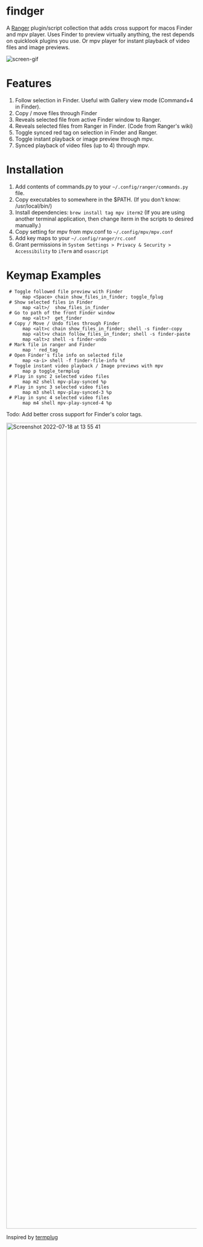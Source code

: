 # findger

A [Ranger](https://github.com/ranger/ranger) plugin/script collection that adds cross support for macos Finder and mpv player.
Uses Finder to preview virtually anything, the rest depends on quicklook plugins you use. Or mpv player for instant playback of video files and image previews.

![screen-gif](./preview.gif)

# Features

  1. Follow selection in Finder. Useful with Gallery view mode (Command+4 in Finder).
  2. Copy / move files through Finder
  3. Reveals selected file from active Finder window to Ranger.
  4. Reveals selected files from Ranger in Finder. (Code from Ranger's wiki)
  5. Toggle synced red tag on selection in Finder and Ranger.
  6. Toggle instant playback or image preview through mpv.
  7. Synced playback of video files (up to 4) through mpv.

# Installation

  1. Add contents of commands.py to your `~/.config/ranger/commands.py` file.
  2. Copy executables to somewhere in the $PATH. (If you don't know: /usr/local/bin/)
  3. Install dependencies: `brew install tag mpv iterm2` (If you are using another terminal application, then change iterm in the scripts to desired manually.)
  4. Copy setting for mpv from mpv.conf to `~/.config/mpv/mpv.conf`
  5. Add key maps to your `~/.config/ranger/rc.conf`
  6. Grant permissions in `System Settings > Privacy & Security > Accessibility` to `iTerm` and `osascript`

# Keymap Examples

```
 # Toggle followed file preview with Finder
      map <Space> chain show_files_in_finder; toggle_fplug
 # Show selected files in Finder
      map <alt>/  show_files_in_finder
 # Go to path of the front Finder window
      map <alt>?  get_finder
 # Copy / Move / Undo files through Finder
      map <alt>c chain show_files_in_finder; shell -s finder-copy
      map <alt>v chain follow_files_in_finder; shell -s finder-paste
      map <alt>z shell -s finder-undo
 # Mark file in ranger and Finder
      map ' red_tag
 # Open Finder's file info on selected file
      map <a-i> shell -f finder-file-info %f
 # Toggle instant video playback / Image previews with mpv
      map p toggle_termplug
 # Play in sync 2 selected video files
      map m2 shell mpv-play-synced %p
 # Play in sync 3 selected video files
      map m3 shell mpv-play-synced-3 %p
 # Play in sync 4 selected video files
      map m4 shell mpv-play-synced-4 %p
```

Todo: Add better cross support for Finder's color tags.

<img width="2128" alt="Screenshot 2022-07-18 at 13 55 41" src="https://user-images.githubusercontent.com/77557804/179497347-9f0ba654-f6dc-4c17-834d-77e5b5d670fd.png">

Inspired by [termplug](https://github.com/laktak/termplug)
